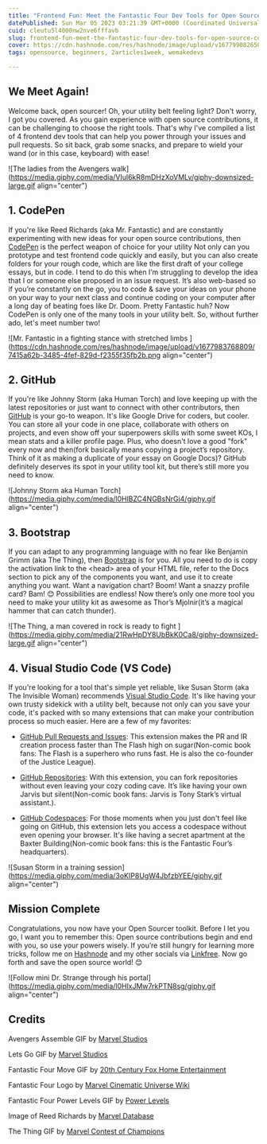 ```yaml
---
title: "Frontend Fun: Meet the Fantastic Four Dev Tools for Open Source Contributions"
datePublished: Sun Mar 05 2023 03:21:39 GMT+0000 (Coordinated Universal Time)
cuid: cleutu5l4000nw2nve6fffavb
slug: frontend-fun-meet-the-fantastic-four-dev-tools-for-open-source-contributions
cover: https://cdn.hashnode.com/res/hashnode/image/upload/v1677990826502/63d856b1-9af4-4656-94f1-0f6a5d9a9383.png
tags: opensource, beginners, 2articles1week, wemakedevs

---
```


## We Meet Again!

Welcome back, open sourcer! Oh, your utility belt feeling light? Don't worry, I got you covered. As you gain experience with open source contributions, it can be challenging to choose the right tools. That's why I've compiled a list of 4 frontend dev tools that can help you power through your issues and pull requests. So sit back, grab some snacks, and prepare to wield your wand (or in this case, keyboard) with ease!

![The ladies from the Avengers walk](https://media.giphy.com/media/VIul6kR8mDHzXoVMLv/giphy-downsized-large.gif align="center")

## 1\. CodePen

If you're like Reed Richards (aka Mr. Fantastic) and are constantly experimenting with new ideas for your open source contributions, then [CodePen](https://codepen.io/) is the perfect weapon of choice for your utility Not only can you prototype and test frontend code quickly and easily, but you can also create folders for your rough code, which are like the first draft of your college essays, but in code. I tend to do this when I’m struggling to develop the idea that I or someone else proposed in an issue request. It’s also web-based so if you’re constantly on the go, you to code & save your ideas on your phone on your way to your next class and continue coding on your computer after a long day of beating foes like Dr. Doom. Pretty Fantastic huh? Now CodePen is only one of the many tools in your utility belt. So, without further ado, let's meet number two!

![Mr. Fantastic in a fighting stance with stretched limbs ](https://cdn.hashnode.com/res/hashnode/image/upload/v1677983768809/7415a62b-3485-4fef-829d-f2355f35fb2b.png align="center")

## 2\. GitHub

If you're like Johnny Storm (aka Human Torch) and love keeping up with the latest repositories or just want to connect with other contributors, then [GitHub](https://github.com) is your go-to weapon. It's like Google Drive for coders, but cooler. You can store all your code in one place, collaborate with others on projects, and even show off your superpowers skills with some sweet KOs, I mean stats and a killer profile page. Plus, who doesn't love a good "fork" every now and then(fork basically means copying a project’s repository. Think of it as making a duplicate of your essay on Google Docs)? GitHub definitely deserves its spot in your utility tool kit, but there’s still more you need to know.

![Johnny Storm aka Human Torch](https://media.giphy.com/media/l0HlBZC4NGBsNrGi4/giphy.gif align="center")

## 3\. Bootstrap

If you can adapt to any programming language with no fear like Benjamin Grimm (aka The Thing), then [Bootstrap](https://getbootstrap.com) is for you. All you need to do is copy the activation link to the &lt;head&gt; area of your HTML file, refer to the Docs section to pick any of the components you want, and use it to create anything you want. Want a navigation chart? Boom! Want a snazzy profile card? Bam! 😊 Possibilities are endless! Now there’s only one more tool you need to make your utility kit as awesome as Thor’s Mjolnir(it’s a magical hammer that can catch thunder).

![The Thing, a man covered in rock is ready to fight ](https://media.giphy.com/media/21RwHpDY8UbBkK0Ca8/giphy-downsized-large.gif align="center")

## 4\. Visual Studio Code (VS Code)

If you're looking for a tool that's simple yet reliable, like Susan Storm (aka The Invisible Woman) recommends [Visual Studio Code](https://code.visualstudio.com). It's like having your own trusty sidekick with a utility belt, because not only can you save your code, it's packed with so many extensions that can make your contribution process so much easier. Here are a few of my favorites:

* [GitHub Pull Requests and Issues](https://marketplace.visualstudio.com/items?itemName=GitHub.vscode-pull-request-github): This extension makes the PR and IR creation process faster than The Flash high on sugar(Non-comic book fans: The Flash is a superhero who runs fast. He is also the co-founder of the Justice League).
    
* [GitHub Repositories](https://marketplace.visualstudio.com/items?itemName=GitHub.remotehub): With this extension, you can fork repositories without even leaving your cozy coding cave. It’s like having your own Jarvis but silent(Non-comic book fans: Jarvis is Tony Stark’s virtual assistant.).
    
* [GitHub Codespaces](https://marketplace.visualstudio.com/items?itemName=GitHub.codespaces): For those moments when you just don't feel like going on GitHub, this extension lets you access a codespace without even opening your browser. It's like having a secret apartment at the Baxter Building(Non-comic book fans: this is the Fantastic Four’s headquarters).
    

![Susan Storm in a training session](https://media.giphy.com/media/3oKIP8UgW4JbfzbYEE/giphy.gif align="center")

## Mission Complete

Congratulations, you now have your Open Sourcer toolkit. Before I let you go, I want you to remember this: Open source contributions begin and end with you, so use your powers wisely. If you’re still hungry for learning more tricks, follow me on [Hashnode](https://chrissycodes.hashnode.dev/) and my other socials via [Linkfree](https://linkfree.eddiehub.io/CBID2). Now go forth and save the open source world! 😊

![Follow mini Dr. Strange through his portal](https://media.giphy.com/media/l0HlxJMw7rkPTN8sg/giphy.gif align="center")

## Credits

Avengers Assemble GIF by [Marvel Studios](https://media.giphy.com/media/VIul6kR8mDHzXoVMLv/giphy-downsized-large.gif)

Lets Go GIF by [Marvel Studios](https://media.giphy.com/media/l0HlxJMw7rkPTN8sg/giphy.gif)

Fantastic Four Move GIF by [20th Century Fox Home Entertainment](https://media.giphy.com/media/3oKIP8UgW4JbfzbYEE/giphy.gif)

Fantastic Four Logo by [Marvel Cinematic Universe Wiki](https://marvelcinematicuniverse.fandom.com/wiki/Fantastic_Four/Illuminati_Assembled)

Fantastic Four Power Levels GIF by [Power Levels](https://media.giphy.com/media/kgyLlpe3YCkmI/giphy.gif)

Image of Reed Richards by [Marvel Database](https://marvel.fandom.com/wiki/Reed_Richards_(Earth-12131))

The Thing GIF by [Marvel Contest of Champions](https://media.giphy.com/media/21RwHpDY8UbBkK0Ca8/giphy-downsized-large.gif)